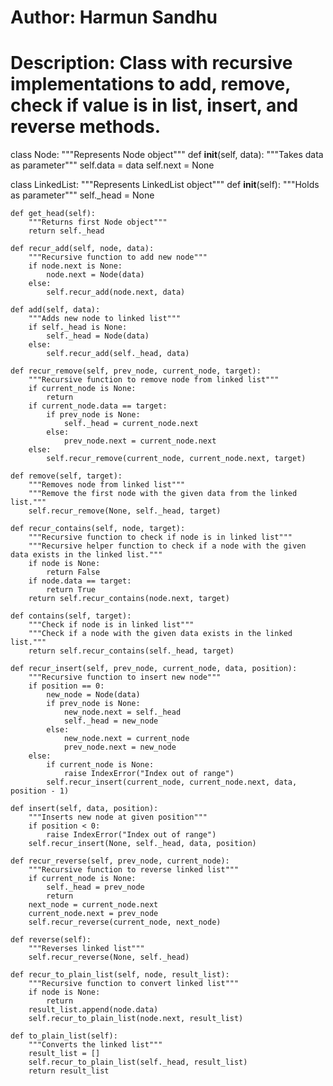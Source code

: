 
# Author: Harmun Sandhu
# Description: Class with recursive implementations to add, remove, check if value is in list, insert, and reverse methods.

class Node:
    """Represents Node object"""
    def __init__(self, data):
        """Takes data as parameter"""
        self.data = data
        self.next = None

class LinkedList:
    """Represents LinkedList object"""
    def __init__(self):
        """Holds as parameter"""
        self._head = None

    def get_head(self):
        """Returns first Node object"""
        return self._head

    def recur_add(self, node, data):
        """Recursive function to add new node"""
        if node.next is None:
            node.next = Node(data)
        else:
            self.recur_add(node.next, data)

    def add(self, data):
        """Adds new node to linked list"""
        if self._head is None:
            self._head = Node(data)
        else:
            self.recur_add(self._head, data)

    def recur_remove(self, prev_node, current_node, target):
        """Recursive function to remove node from linked list"""
        if current_node is None:
            return
        if current_node.data == target:
            if prev_node is None:
                self._head = current_node.next
            else:
                prev_node.next = current_node.next
        else:
            self.recur_remove(current_node, current_node.next, target)

    def remove(self, target):
        """Removes node from linked list"""
        """Remove the first node with the given data from the linked list."""
        self.recur_remove(None, self._head, target)

    def recur_contains(self, node, target):
        """Recursive function to check if node is in linked list"""
        """Recursive helper function to check if a node with the given data exists in the linked list."""
        if node is None:
            return False
        if node.data == target:
            return True
        return self.recur_contains(node.next, target)

    def contains(self, target):
        """Check if node is in linked list"""
        """Check if a node with the given data exists in the linked list."""
        return self.recur_contains(self._head, target)

    def recur_insert(self, prev_node, current_node, data, position):
        """Recursive function to insert new node"""
        if position == 0:
            new_node = Node(data)
            if prev_node is None:
                new_node.next = self._head
                self._head = new_node
            else:
                new_node.next = current_node
                prev_node.next = new_node
        else:
            if current_node is None:
                raise IndexError("Index out of range")
            self.recur_insert(current_node, current_node.next, data, position - 1)

    def insert(self, data, position):
        """Inserts new node at given position"""
        if position < 0:
            raise IndexError("Index out of range")
        self.recur_insert(None, self._head, data, position)

    def recur_reverse(self, prev_node, current_node):
        """Recursive function to reverse linked list"""
        if current_node is None:
            self._head = prev_node
            return
        next_node = current_node.next
        current_node.next = prev_node
        self.recur_reverse(current_node, next_node)

    def reverse(self):
        """Reverses linked list"""
        self.recur_reverse(None, self._head)

    def recur_to_plain_list(self, node, result_list):
        """Recursive function to convert linked list"""
        if node is None:
            return
        result_list.append(node.data)
        self.recur_to_plain_list(node.next, result_list)

    def to_plain_list(self):
        """Converts the linked list"""
        result_list = []
        self.recur_to_plain_list(self._head, result_list)
        return result_list
